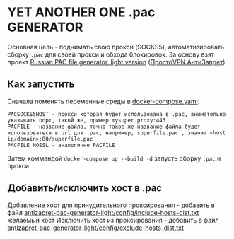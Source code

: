 # YET ANOTHER ONE .pac GENERATOR

Основная цель - поднимать свою прокси (SOCKS5), автоматизировать сборку `.pac` для своей прокси и обхода блокировок. 
За основу взят проект [Russian PAC file generator, light version](https://bitbucket.org/anticensority/antizapret-pac-generator-light/src/master/) ([ПростоVPN.АнтиЗапрет](https://antizapret.prostovpn.org/)).

## Как запустить

Сначала поменять переменные среды в [docker-compose.yaml](docker-compose.yaml):
```
PACSOCKS5HOST - прокси которая будет использована в .pac, внимательно указывать порт, такой же, пример mysuper.proxy:443
PACFILE - название файла, точно такое же название файла будет использоваться в url для .pac, например, superfile.pac , значит <host ip/domain>:80/superfile.pac
PACFILE_NOSSL - аналогично PACFILE
```

Затем коммандой `docker-compose up --build -d` запусть сборку `.pac` и прокси

## Добавить/исключить хост в .pac 

Добавление хост для принудительного проксирования - добавить в файл [antizapret-pac-generator-light/config/include-hosts-dist.txt](antizapret-pac-generator-light/config/include-hosts-dist.txt) желаемый хост
Исключить хост из проксирования - добавить в файл [antizapret-pac-generator-light/config/exclude-hosts-dist.txt](antizapret-pac-generator-light/config/exclude-hosts-dist.txt)
